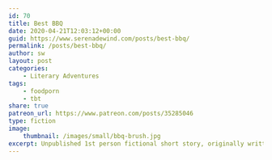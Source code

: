 ```yaml
---
id: 70
title: Best BBQ
date: 2020-04-21T12:03:12+00:00
guid: https://www.serenadewind.com/posts/best-bbq/
permalink: /posts/best-bbq/
author: sw
layout: post
categories:
    - Literary Adventures
tags:
    - foodporn
    - tbt
share: true
patreon_url: https://www.patreon.com/posts/35285046
type: fiction
image:
    thumbnail: /images/small/bbq-brush.jpg 
excerpt: Unpublished 1st person fictional short story, originally written in 2009. Enjoy!
---
```




